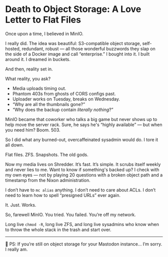 # Death to Object Storage: A Love Letter to Flat Files

Once upon a time, I believed in MinIO.

I really did. The idea was beautiful: S3-compatible object storage, self-hosted, redundant, robust — all those wonderful buzzwords they slap on the side of a Docker image and call “enterprise.” I bought into it. I built around it. I dreamed in buckets.

And then, reality set in.

What reality, you ask?

- Media uploads timing out.
- Phantom 403s from ghosts of CORS configs past.
- Uploader works on Tuesday, breaks on Wednesday.
- “Why are all the thumbnails gone?”
- “Why does the backup contain *literally nothing*?”

MinIO became that coworker who talks a big game but never shows up to help move the server rack. Sure, he says he's “highly available” — but when you need him? Boom. 503.

So I did what any burned-out, overcaffeinated sysadmin would do. I tore it all down.

Flat files. ZFS. Snapshots. The old gods.

Now my media lives on Shredder. It’s fast. It’s simple. It scrubs itself weekly and never lies to me. Want to know if something's backed up? I check with my own eyes — not by playing 20 questions with a broken object path and a timestamp from the Nixon administration.

I don’t have to `mc alias` anything.
I don’t need to care about ACLs.
I don’t need to learn how to spell “presigned URLs” ever again.

It. Just. Works.

So, farewell MinIO. You tried. You failed. You’re off my network.

Long live `chmod -R`, long live ZFS, and long live sysadmins who know when to throw the whole stack in the trash and start over.

---

📌 PS: If you’re still on object storage for your Mastodon instance… I’m sorry. I really am.


